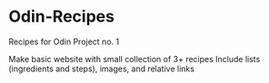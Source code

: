 # Odin-Recipes
Recipes for Odin Project no. 1

Make basic website with small collection of 3+ recipes
Include lists (ingredients and steps), images, and relative links
